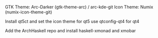 

GTK Theme: Arc-Darker (gtk-theme-arc) / arc-kde-git
Icon Theme: Numix (numix-icon-theme-git)

Install qt5ct and set the icon theme for qt5
use qtconfig-qt4 for qt4


Add the ArchHaskell repo and install haskell-xmonad and xmobar
